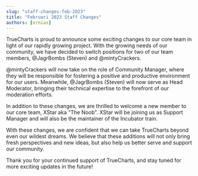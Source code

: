 ```yaml
---
slug: "staff-changes-feb-2023"
title: "Februari 2023 Staff Changes"
authors: [ornias]
---
```


TrueCharts is proud to announce some exciting changes to our core team in light of our rapidly growing project. With the growing needs of our community, we have decided to switch positions for two of our team members, @JagrBombs (Steven) and @mintyCrackers.

@mintyCrackers will now take on the role of Community Manager, where they will be responsible for fostering a positive and productive environment for our users. Meanwhile, @JagrBombs (Steven) will now serve as Head Moderator, bringing their technical expertise to the forefront of our moderation efforts.

In addition to these changes, we are thrilled to welcome a new member to our core team, XStar aka "The Noob". XStar will be joining us as Support Manager and will also be the maintainer of the Incubator train.

With these changes, we are confident that we can take TrueCharts beyond even our wildest dreams. We believe that these additions will not only bring fresh perspectives and new ideas, but also help us better serve and support our community.

Thank you for your continued support of TrueCharts, and stay tuned for more exciting updates in the future!
